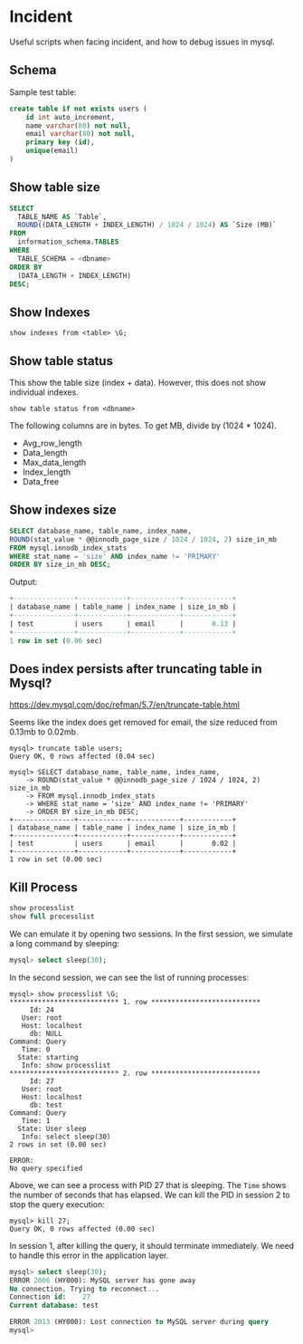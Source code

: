 # Incident

Useful scripts when facing incident, and how to debug issues in mysql.

## Schema

Sample test table:

```sql
create table if not exists users (
	id int auto_increment,
	name varchar(80) not null,
	email varchar(80) not null,
	primary key (id),
	unique(email)
)
```


## Show table size

```sql
SELECT
  TABLE_NAME AS `Table`,
  ROUND((DATA_LENGTH + INDEX_LENGTH) / 1024 / 1024) AS `Size (MB)`
FROM
  information_schema.TABLES
WHERE
  TABLE_SCHEMA = <dbname>
ORDER BY
  (DATA_LENGTH + INDEX_LENGTH)
DESC;
```

## Show Indexes


```
show indexes from <table> \G;
```

## Show table status

This show the table size (index + data). However, this does not show individual indexes.

```
show table status from <dbname>
```

The following columns are in bytes. To get MB, divide by (1024 * 1024).
- Avg_row_length
- Data_length
- Max_data_length
- Index_length
- Data_free


## Show indexes size

```sql
SELECT database_name, table_name, index_name,
ROUND(stat_value * @@innodb_page_size / 1024 / 1024, 2) size_in_mb
FROM mysql.innodb_index_stats
WHERE stat_name = 'size' AND index_name != 'PRIMARY'
ORDER BY size_in_mb DESC;
```


Output:


```sql
+---------------+------------+------------+------------+
| database_name | table_name | index_name | size_in_mb |
+---------------+------------+------------+------------+
| test          | users      | email      |       0.13 |
+---------------+------------+------------+------------+
1 row in set (0.06 sec)
```

## Does index persists after truncating table in Mysql?

https://dev.mysql.com/doc/refman/5.7/en/truncate-table.html


Seems like the index does get removed for email, the size reduced from 0.13mb to 0.02mb.

```
mysql> truncate table users;
Query OK, 0 rows affected (0.04 sec)

mysql> SELECT database_name, table_name, index_name,
    -> ROUND(stat_value * @@innodb_page_size / 1024 / 1024, 2) size_in_mb
    -> FROM mysql.innodb_index_stats
    -> WHERE stat_name = 'size' AND index_name != 'PRIMARY'
    -> ORDER BY size_in_mb DESC;
+---------------+------------+------------+------------+
| database_name | table_name | index_name | size_in_mb |
+---------------+------------+------------+------------+
| test          | users      | email      |       0.02 |
+---------------+------------+------------+------------+
1 row in set (0.00 sec)
```


## Kill Process

```sql
show processlist
show full processlist
```


We can emulate it by opening two sessions. In the first session, we simulate a long command by sleeping:

```sql
mysql> select sleep(30);
```

In the second session, we can see the list of running processes:
```
mysql> show processlist \G;
*************************** 1. row ***************************
     Id: 24
   User: root
   Host: localhost
     db: NULL
Command: Query
   Time: 0
  State: starting
   Info: show processlist
*************************** 2. row ***************************
     Id: 27
   User: root
   Host: localhost
     db: test
Command: Query
   Time: 1
  State: User sleep
   Info: select sleep(30)
2 rows in set (0.00 sec)

ERROR:
No query specified
```

Above, we can see a process with PID 27 that is sleeping. The `Time` shows the number of seconds that has elapsed. We can kill the PID in session 2 to stop the query execution:


```
mysql> kill 27;
Query OK, 0 rows affected (0.00 sec)
```

In session 1, after killing the query, it should terminate immediately.
We need to handle this error in the application layer.

```sql
mysql> select sleep(30);
ERROR 2006 (HY000): MySQL server has gone away
No connection. Trying to reconnect...
Connection id:    27
Current database: test

ERROR 2013 (HY000): Lost connection to MySQL server during query
mysql>
```
